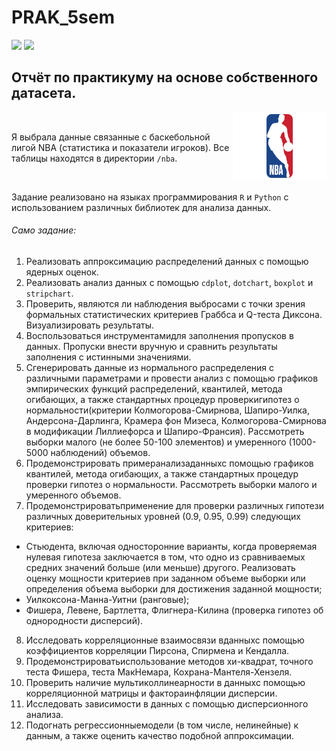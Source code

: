 # PRAK_5sem


![](https://raw.githubusercontent.com/mazur162/github-stats/master/generated/overview.svg#gh-dark-mode-only)
![](https://raw.githubusercontent.com/mazur162/github-stats/master/generated/overview.svg#gh-light-mode-only)

## Отчёт по практикуму на основе собственного датасета.

<img src="nba_logo.png" align="right" width="150" />
<br>
<p> Я выбрала данные связанные с баскебольной лигой NBA (статистика и показатели игроков). Все таблицы находятся в директории <code>/nba</code>.</p>
<br>

Задание реализовано на языках программирования `R` и `Python` с использованием различных библиотек для анализа данных.


###### Само задание:

1. Реализовать  аппроксимацию  распределений  данных  с  помощью ядерных оценок.
2. Реализовать анализ данных с помощью `cdplot`, `dotchart`,  `boxplot` и `stripchart`.
3. Проверить, являются ли наблюдения выбросами с точки зрения формальных  статистических  критериев  Граббса  и  Q-теста  Диксона. Визуализировать результаты.
4. Воспользоваться инструментамидля  заполнения  пропусков  в данных.  Пропуски  внести  вручную  и  сравнить  результаты  заполнения  с истинными значениями.
5. Сгенерировать данные из нормального распределения с различными параметрами и провести анализ с помощью графиков эмпирических функций распределений, квантилей, метода огибающих, а также стандартных процедур проверкигипотез о нормальности(критерии Колмогорова-Смирнова, Шапиро-Уилка, Андерсона-Дарлинга, Крамера фон Мизеса, Колмогорова-Смирнова в модификации Лиллиефорса и Шапиро-Франсия). Рассмотреть выборки малого (не более 50-100 элементов) и умеренного (1000-5000 наблюдений) объемов.
6. Продемонстрировать примеранализаданныхс помощью графиков квантилей, метода огибающих, а также стандартных процедур проверки гипотез о нормальности. Рассмотреть выборки малого и умеренного объемов.
7. Продемонстрироватьприменение для проверки различных гипотези различных доверительных уровней (0.9, 0.95, 0.99) следующих критериев:

* Стьюдента,  включая  односторонние  варианты,  когда проверяемая нулевая гипотеза заключается в том, что одно из сравниваемых средних  значений  больше  (или  меньше)  другого.  Реализовать  оценку мощности  критериев  при  заданном  объеме  выборки  или  определения объема выборки для достижения заданной мощности;
* Уилкоксона-Манна-Уитни (ранговые);
* Фишера,  Левене,  Бартлетта,  Флигнера-Килина  (проверка гипотез об однородности дисперсий).

8. Исследовать корреляционные взаимосвязи вданныхс помощью коэффициентов корреляции Пирсона, Спирмена и Кендалла.
9. Продемонстрироватьиспользование методов хи-квадрат, точного теста Фишера, теста МакНемара, Кохрана-Мантеля-Хензеля.
10. Проверить наличие мультиколлинеарности в данныхс помощью корреляционной матрицы и фактораинфляции дисперсии.
11. Исследовать  зависимости  в  данных  с  помощью  дисперсионного анализа.
12. Подогнать регрессионныемодели  (в  том  числе,  нелинейные)  к данным, а также оценить качество подобной аппроксимации.
